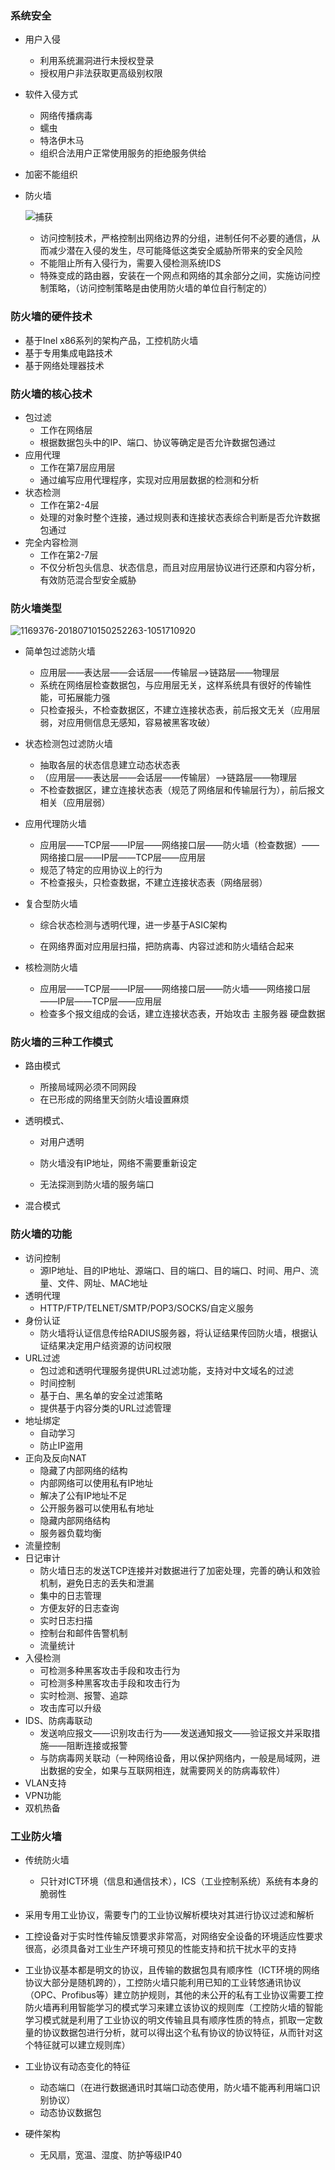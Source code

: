 ### 系统安全

- 用户入侵

  - 利用系统漏洞进行未授权登录
  - 授权用户非法获取更高级别权限

- 软件入侵方式

  - 网络传播病毒
  - 蠕虫
  - 特洛伊木马
  - 组织合法用户正常使用服务的拒绝服务供给

- 加密不能组织

- 防火墙

  ![捕获](C:\Users\TC\Desktop\捕获.JPG)

  - 访问控制技术，严格控制出网络边界的分组，进制任何不必要的通信，从而减少潜在入侵的发生，尽可能降低这类安全威胁所带来的安全风险
  - 不能阻止所有入侵行为，需要入侵检测系统IDS
  - 特殊变成的路由器，安装在一个网点和网络的其余部分之间，实施访问控制策略，（访问控制策略是由使用防火墙的单位自行制定的）

### 防火墙的硬件技术

- 基于Inel x86系列的架构产品，工控机防火墙
- 基于专用集成电路技术
- 基于网络处理器技术

### 防火墙的核心技术

- 包过滤
  - 工作在网络层
  - 根据数据包头中的IP、端口、协议等确定是否允许数据包通过
- 应用代理
  - 工作在第7层应用层
  - 通过编写应用代理程序，实现对应用层数据的检测和分析
- 状态检测
  - 工作在第2-4层
  - 处理的对象时整个连接，通过规则表和连接状态表综合判断是否允许数据包通过
- 完全内容检测
  - 工作在第2-7层
  - 不仅分析包头信息、状态信息，而且对应用层协议进行还原和内容分析，有效防范混合型安全威胁

### 防火墙类型

![1169376-20180710150252263-1051710920](C:\Users\TC\Desktop\1169376-20180710150252263-1051710920.png)

- 简单包过滤防火墙

  - 应用层——表达层——会话层——传输层——>链路层——物理层
  - 系统在网络层检查数据包，与应用层无关，这样系统具有很好的传输性能，可拓展能力强
  - 只检查报头，不检查数据区，不建立连接状态表，前后报文无关（应用层弱，对应用侧信息无感知，容易被黑客攻破）

- 状态检测包过滤防火墙

  - 抽取各层的状态信息建立动态状态表
  - （应用层——表达层——会话层——传输层）——>链路层——物理层
  - 不检查数据区，建立连接状态表（规范了网络层和传输层行为），前后报文相关（应用层弱）

- 应用代理防火墙

  - 应用层——TCP层——IP层——网络接口层——防火墙（检查数据）——网络接口层——IP层——TCP层——应用层
  - 规范了特定的应用协议上的行为
  - 不检查报头，只检查数据，不建立连接状态表（网络层弱）

- 复合型防火墙

  - 综合状态检测与透明代理，进一步基于ASIC架构

  - 在网络界面对应用层扫描，把防病毒、内容过滤和防火墙结合起来

- 核检测防火墙
  - 应用层——TCP层——IP层——网络接口层——防火墙——网络接口层——IP层——TCP层——应用层
  - 检查多个报文组成的会话，建立连接状态表，开始攻击 主服务器 硬盘数据

### 防火墙的三种工作模式

- 路由模式

  - 所接局域网必须不同网段
  - 在已形成的网络里天剑防火墙设置麻烦

- 透明模式、

  - 对用户透明

  - 防火墙没有IP地址，网络不需要重新设定
  - 无法探测到防火墙的服务端口

- 混合模式

### 防火墙的功能

- 访问控制
  - 源IP地址、目的IP地址、源端口、目的端口、目的端口、时间、用户、流量、文件、网址、MAC地址
- 透明代理
  - HTTP/FTP/TELNET/SMTP/POP3/SOCKS/自定义服务
- 身份认证
  - 防火墙将认证信息传给RADIUS服务器，将认证结果传回防火墙，根据认证结果决定用户结资源的访问权限
- URL过滤
  - 包过滤和透明代理服务提供URL过滤功能，支持对中文域名的过滤
  - 时间控制
  - 基于白、黑名单的安全过滤策略
  - 提供基于内容分类的URL过滤管理
- 地址绑定
  - 自动学习
  - 防止IP盗用
- 正向及反向NAT
  - 隐藏了内部网络的结构
  - 内部网络可以使用私有IP地址
  - 解决了公有IP地址不足
  - 公开服务器可以使用私有地址
  - 隐藏内部网络结构
  - 服务器负载均衡
- 流量控制
- 日记审计
  - 防火墙日志的发送TCP连接并对数据进行了加密处理，完善的确认和效验机制，避免日志的丢失和泄漏
  - 集中的日志管理
  - 方便友好的日志查询
  - 实时日志扫描
  - 控制台和邮件告警机制
  - 流量统计
- 入侵检测
  - 可检测多种黑客攻击手段和攻击行为
  - 可检测多种黑客攻击手段和攻击行为
  - 实时检测、报警、追踪
  - 攻击库可以升级
- IDS、防病毒联动
  - 发送响应报文——识别攻击行为——发送通知报文——验证报文并采取措施——阻断连接或报警
  - 与防病毒网关联动（一种网络设备，用以保护网络内，一般是局域网，进出数据的安全，如果与互联网相连，就需要网关的防病毒软件）
- VLAN支持
- VPN功能
- 双机热备

### 工业防火墙

- 传统防火墙
  - 只针对ICT环境（信息和通信技术），ICS（工业控制系统）系统有本身的脆弱性

- 采用专用工业协议，需要专门的工业协议解析模块对其进行协议过滤和解析
- 工控设备对于实时性传输反馈要求非常高，对网络安全设备的环境适应性要求很高，必须具备对工业生产环境可预见的性能支持和抗干扰水平的支持
- 工业协议基本都是明文的协议，且传输的数据包具有顺序性（ICT环境的网络协议大部分是随机跨的），工控防火墙只能利用已知的工业转悠通讯协议（OPC、Profibus等）建立防护规则，其他的未公开的私有工业协议需要工控防火墙再利用智能学习的模式学习来建立该协议的规则库（工控防火墙的智能学习模式就是利用了工业协议的明文传输且具有顺序性质的特点，抓取一定数量的协议数据包进行分析，就可以得出这个私有协议的协议特征，从而针对这个特征就可以建立规则库）
- 工业协议有动态变化的特征
  - 动态端口（在进行数据通讯时其端口动态使用，防火墙不能再利用端口识别协议）
  - 动态协议数据包
- 硬件架构
  - 无风扇，宽温、湿度、防护等级IP40